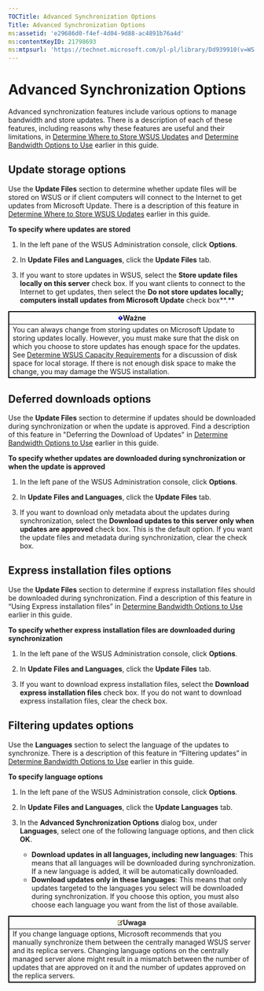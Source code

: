 ```yaml
---
TOCTitle: Advanced Synchronization Options
Title: Advanced Synchronization Options
ms:assetid: 'e29686d0-f4ef-4d04-9d88-ac4891b76a4d'
ms:contentKeyID: 21798693
ms:mtpsurl: 'https://technet.microsoft.com/pl-pl/library/Dd939910(v=WS.10)'
---
```


Advanced Synchronization Options
================================

Advanced synchronization features include various options to manage bandwidth and store updates. There is a description of each of these features, including reasons why these features are useful and their limitations, in [Determine Where to Store WSUS Updates](https://technet.microsoft.com/f2c0a1cd-b623-432e-9202-370b0a63ae58) and [Determine Bandwidth Options to Use](https://technet.microsoft.com/c28b3f09-1dbf-4b78-8cfd-e9e4c3f1ed8e) earlier in this guide.

Update storage options
----------------------

Use the **Update Files** section to determine whether update files will be stored on WSUS or if client computers will connect to the Internet to get updates from Microsoft Update. There is a description of this feature in [Determine Where to Store WSUS Updates](https://technet.microsoft.com/f2c0a1cd-b623-432e-9202-370b0a63ae58) earlier in this guide.

**To specify where updates are stored**
1.  In the left pane of the WSUS Administration console, click **Options**.

2.  In **Update Files and Languages**, click the **Update Files** tab.

3.  If you want to store updates in WSUS, select the **Store update files locally on this server** check box. If you want clients to connect to the Internet to get updates, then select the **Do not store updates locally; computers install updates from Microsoft Update** check box**.**

 
<table style="border:1px solid black;">
<colgroup>
<col width="100%" />
</colgroup>
<thead>
<tr class="header">
<th style="border:1px solid black;" ><img src="images/Dd939910.Important(WS.10).gif" />Ważne</th>
</tr>
</thead>
<tbody>
<tr class="odd">
<td style="border:1px solid black;">You can always change from storing updates on Microsoft Update to storing updates locally. However, you must make sure that the disk on which you choose to store updates has enough space for the updates. See <a href="https://technet.microsoft.com/6b585cdf-943c-408a-a70e-0216d9e3a9fd">Determine WSUS Capacity Requirements</a> for a discussion of disk space for local storage. If there is not enough disk space to make the change, you may damage the WSUS installation.
</td>
</tr>
</tbody>
</table>
 

Deferred downloads options
--------------------------

Use the **Update Files** section to determine if updates should be downloaded during synchronization or when the update is approved. Find a description of this feature in "Deferring the Download of Updates" in [Determine Bandwidth Options to Use](https://technet.microsoft.com/c28b3f09-1dbf-4b78-8cfd-e9e4c3f1ed8e) earlier in this guide.

**To specify whether updates are downloaded during synchronization or when the update is approved**
1.  In the left pane of the WSUS Administration console, click **Options**.

2.  In **Update Files and Languages**, click the **Update Files** tab.

3.  If you want to download only metadata about the updates during synchronization, select the **Download updates to this server only when updates are approved** check box. This is the default option. If you want the update files and metadata during synchronization, clear the check box.

Express installation files options
----------------------------------

Use the **Update Files** section to determine if express installation files should be downloaded during synchronization. Find a description of this feature in “Using Express installation files” in [Determine Bandwidth Options to Use](https://technet.microsoft.com/c28b3f09-1dbf-4b78-8cfd-e9e4c3f1ed8e) earlier in this guide.

**To specify whether express installation files are downloaded during synchronization**
1.  In the left pane of the WSUS Administration console, click **Options**.

2.  In **Update Files and Languages**, click the **Update Files** tab.

3.  If you want to download express installation files, select the **Download express installation files** check box. If you do not want to download express installation files, clear the check box.

Filtering updates options
-------------------------

Use the **Languages** section to select the language of the updates to synchronize. There is a description of this feature in “Filtering updates” in [Determine Bandwidth Options to Use](https://technet.microsoft.com/c28b3f09-1dbf-4b78-8cfd-e9e4c3f1ed8e) earlier in this guide.

**To specify language options**
1.  In the left pane of the WSUS Administration console, click **Options**.

2.  In **Update Files and Languages**, click the **Update Languages** tab.

3.  In the **Advanced Synchronization Options** dialog box, under **Languages**, select one of the following language options, and then click **OK**.

    -   **Download updates in all languages, including new languages**: This means that all languages will be downloaded during synchronization. If a new language is added, it will be automatically downloaded.
    -   **Download updates only in these languages**: This means that only updates targeted to the languages you select will be downloaded during synchronization. If you choose this option, you must also choose each language you want from the list of those available.

 
<table style="border:1px solid black;">
<colgroup>
<col width="100%" />
</colgroup>
<thead>
<tr class="header">
<th style="border:1px solid black;" ><img src="images/Dd939910.note(WS.10).gif" />Uwaga</th>
</tr>
</thead>
<tbody>
<tr class="odd">
<td style="border:1px solid black;">If you change language options, Microsoft recommends that you manually synchronize them between the centrally managed WSUS server and its replica servers. Changing language options on the centrally managed server alone might result in a mismatch between the number of updates that are approved on it and the number of updates approved on the replica servers.
</td>
</tr>
</tbody>
</table>
